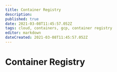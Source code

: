 ```yaml
---
title: Container Registry
description: 
published: true
date: 2021-03-08T11:45:57.052Z
tags: cloud, containers, gcp, container registry
editor: markdown
dateCreated: 2021-03-08T11:45:57.052Z
---
```


# Container Registry